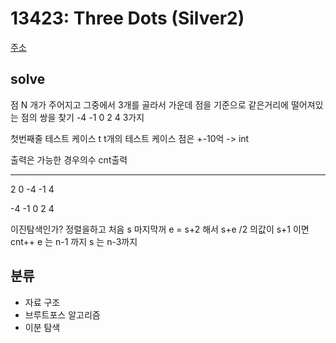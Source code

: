 # 13423: Three Dots (Silver2)
[주소](https://www.acmicpc.net/problem/13423)

## solve
점 N 개가 주어지고 그중에서 3개를 골라서 가운데 점을 기준으로 같은거리에 떨어져있는 점의 쌍을 찾기
-4 -1 0 2 4
3가지

첫번째줄 테스트 케이스 t
t개의 테스트 케이스
점은 +-10억 -> int

출력은 가능한 경우의수 cnt출력

---
2 0 -4 -1 4

-4 -1 0 2 4

이진탐색인가?
정렬을하고 처음 s 마지막꺼 e = s+2
해서 s+e /2 의값이 s+1 이면cnt++
e 는 n-1 까지
s 는 n-3까지 

## 분류
- 자료 구조
- 브루트포스 알고리즘
- 이분 탐색